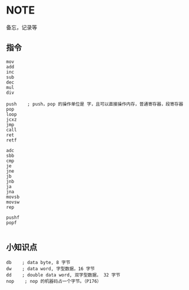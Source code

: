 # NOTE
备忘，记录等

## 指令

```assembly
mov 
add
inc
sub
dec
mul
div

push    ; push，pop 的操作单位是 字，且可以直接操作内存，普通寄存器，段寄存器
pop
loop 
jcxz
jmp
call
ret
retf

adc
sbb
cmp
je
jne
jb
jnb
ja
jna
movsb
movsw
rep

pushf
popf


```



## 小知识点

```assembly
db    ; data byte, 8 字节
dw    ; data word, 字型数据，16 字节
dd    ; double data word, 双字型数据， 32 字节
nop    ; nop 的机器码占一个字节。（P176）
```





